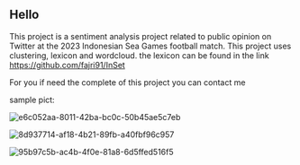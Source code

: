 ## Hello

This project is a sentiment analysis project related to public opinion on Twitter at the 2023 Indonesian Sea Games football match. This project uses clustering, lexicon and wordcloud.
the lexicon can be found in the link https://github.com/fajri91/InSet

For you if need the complete of this project you can contact me

sample pict:

![e6c052aa-8011-42ba-bc0c-50b45ae5c7eb](https://github.com/jamil-tg/project/assets/150800030/e2a6f807-1222-48a9-9ee1-d80ff7d88e6f)

![8d937714-af18-4b21-89fb-a40fbf96c957](https://github.com/jamil-tg/project/assets/150800030/982e4cdd-375d-483e-9a10-4ff69f78e41b)

![95b97c5b-ac4b-4f0e-81a8-6d5ffed516f5](https://github.com/jamil-tg/project/assets/150800030/3dacca19-0e0b-42c4-ad54-3c05e0350430)
